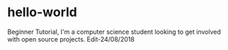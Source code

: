 # hello-world
Beginner Tutorial,
I'm a computer science student looking to get involved with open source projects.
Edit-24/08/2018
